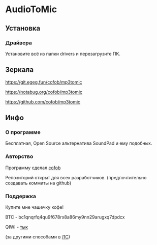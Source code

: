 # AudioToMic
## Установка
### Драйвера
Установите всё из папки drivers и перезагрузите ПК.

## Зеркала
https://git.egeg.fun/cofob/mp3tomic

https://notabug.org/cofob/mp3tomic

https://github.com/cofob/mp3tomic

## Инфо
### О программе
Бесплатная, Open Source альтернатива SoundPad и ему подобных. 

### Авторство
Программу сделал [cofob](https://t.me/parapampamarapam)

Репозиторий открыт для всех разработчиков. (предпочтительно создавать коммиты на github)
### Поддержка
Купите мне чашечку кофе!

BTC - bc1qnqrfq4qu9f678rx8a86my9nn29arugxq7dpdcx

QIWI - [тык](https://qiwi.com/n/egter)

(за другими способами в [ЛС](https://t.me/parapampamarapam))